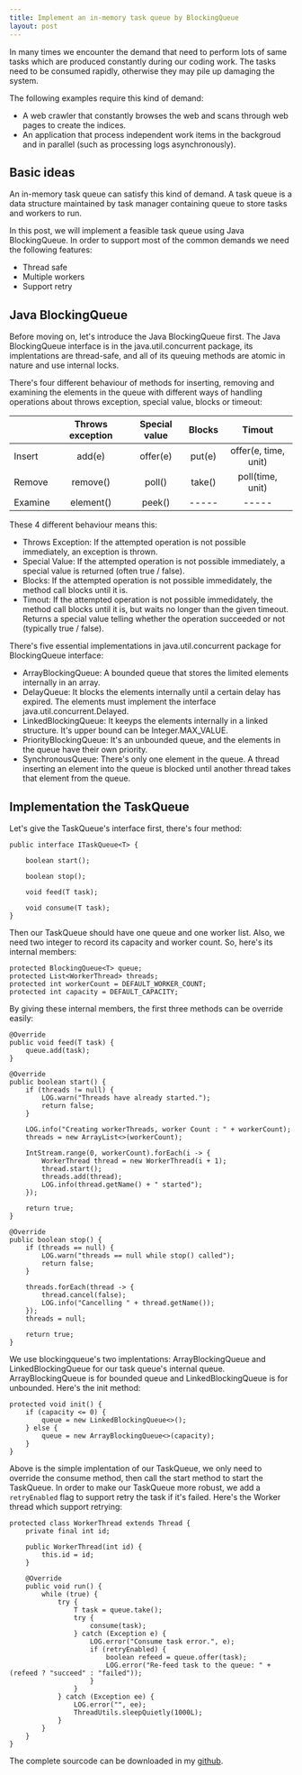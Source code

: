 ```yaml
--- 
title: Implement an in-memory task queue by BlockingQueue
layout: post
---
```



In many times we encounter the demand that need to perform lots of same tasks which are produced constantly during our coding work. The tasks need to be consumed rapidly, otherwise they may pile up damaging the system. 

The following examples require this kind of demand:

* A web crawler that constantly browses the web and scans through web pages to create the indices.
* An application that process independent work items in the backgroud and in parallel (such as processing logs asynchronously).

## Basic ideas

An in-memory task queue can satisfy this kind of demand. A task queue is a data structure maintained by task manager containing queue to store tasks and workers to run.

In this post, we will implement a feasible task queue using Java BlockingQueue. In order to support most of the common demands we need the following features:

* Thread safe
* Multiple workers
* Support retry

## Java BlockingQueue

Before moving on, let's introduce the Java BlockingQueue first. The Java BlockingQueue interface is in the java.util.concurrent package, its implentations are thread-safe, and all of its queuing methods are atomic in nature and use internal locks.

There's four different behaviour of methods for inserting, removing and examining the elements in the queue with different ways of handling operations about throws exception, special value, blocks or timeout:

|          | Throws exception |  Special value |  Blocks |  Timout               |
|----------|:------------------:|:----------------:|:---------:|:-----------------------:|
|  Insert  |  add(e)          |  offer(e)      |  put(e) |  offer(e, time, unit) |
|  Remove  |  remove()        |  poll()        |  take() |  poll(time, unit)     |
|  Examine |  element()       |  peek()        |  -----  |  -----                |

These 4 different behaviour means this:

* Throws Exception: If the attempted operation is not possible immediately, an exception is thrown.
* Special Value: If the attempted operation is not possible immediately, a special value is returned (often true / false).
* Blocks: If the attempted operation is not possible immedidately, the method call blocks until it is.
* Timout: If the attempted operation is not possible immedidately, the method call blocks until it is, but waits no longer than the given timeout. Returns a special value telling whether the operation succeeded or not (typically true / false).

There's five essential implementations in java.util.concurrent package for BlockingQueue interface:

* ArrayBlockingQueue: A bounded queue that stores the limited elements internally in an array.
* DelayQueue: It blocks the elements internally until a certain delay has expired. The elements must implement the interface java.util.concurrent.Delayed.
* LinkedBlockingQueue: It keeyps the elements internally in a linked structure. It's upper bound can be Integer.MAX_VALUE.
* PriorityBlockingQueue: It's an unbounded queue, and the elements in the queue have their own priority.
* SynchronousQueue: There's only one element in the queue. A thread inserting an element into the queue is blocked until another thread takes that element from the queue.

## Implementation the TaskQueue
Let's give the TaskQueue's interface first, there's four method:

    public interface ITaskQueue<T> {

    	boolean start();

    	boolean stop();

    	void feed(T task);
    	
    	void consume(T task);
	}

Then our TaskQueue should have one queue and one worker list. Also, we need two integer to record its capacity and worker count. So, here's its internal members:
	    
	protected BlockingQueue<T> queue;
	protected List<WorkerThread> threads;
	protected int workerCount = DEFAULT_WORKER_COUNT;
	protected int capacity = DEFAULT_CAPACITY;
	    
By giving these internal members, the first three methods can be override easily:
   
    @Override
    public void feed(T task) {
        queue.add(task);
    }

    @Override
    public boolean start() {
        if (threads != null) {
            LOG.warn("Threads have already started.");
            return false;
        }

        LOG.info("Creating workerThreads, worker Count : " + workerCount);
        threads = new ArrayList<>(workerCount);

        IntStream.range(0, workerCount).forEach(i -> {
            WorkerThread thread = new WorkerThread(i + 1);
            thread.start();
            threads.add(thread);
            LOG.info(thread.getName() + " started");
        });

        return true;
    }

    @Override
    public boolean stop() {
        if (threads == null) {
            LOG.warn("threads == null while stop() called");
            return false;
        }

        threads.forEach(thread -> {
            thread.cancel(false);
            LOG.info("Cancelling " + thread.getName());
        });
        threads = null;

        return true;
    }


We use blockingqueue's two implentations: ArrayBlockingQueue and LinkedBlockingQueue for our task queue's internal queue. ArrayBlockingQueue is for bounded queue and LinkedBlockingQueue is for unbounded. Here's the init method:

    protected void init() {
        if (capacity <= 0) {
            queue = new LinkedBlockingQueue<>();
        } else {
            queue = new ArrayBlockingQueue<>(capacity);
        }
    }

Above is the simple implentation of our TaskQueue, we only need to override the consume method, then call the start method to start the TaskQueue. In order to make our TaskQueue more robust, we add a `retryEnabled` flag to support retry the task if it's failed. Here's the Worker thread which support retrying:

    protected class WorkerThread extends Thread {
        private final int id;

        public WorkerThread(int id) {
            this.id = id;
        }

        @Override
        public void run() {
            while (true) {
                try {
                    T task = queue.take();
                    try {
                        consume(task);
                    } catch (Exception e) {
                        LOG.error("Consume task error.", e);
                        if (retryEnabled) {
                            boolean refeed = queue.offer(task);
                            LOG.error("Re-feed task to the queue: " + (refeed ? "succeed" : "failed"));
                        }
                    }
                } catch (Exception ee) {
                    LOG.error("", ee);
                    ThreadUtils.sleepQuietly(1000L);
                }
            }
        }
    }

The complete sourcode can be downloaded in my [github](https://github.com/Itfly/commons).
